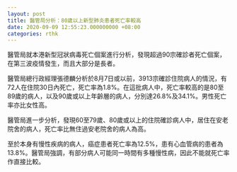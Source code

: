 ```yaml
---
layout: post
title: 醫管局分析：80歲以上新型肺炎患者死亡率較高
date: 2020-09-09 12:55:23.000000000 +08:00
categories: rthk
---
```


醫管局就本港新型冠狀病毒死亡個案進行分析，發現超過90宗確診者死亡個案，在第三波疫情發生，而且大部分是長者。

醫管局總行政經理張德麟分析於8月7日或以前，3913宗確診住院病人的情況，有72人在住院30日內死亡，死亡率為1.8%。在這批病人中，死亡率較高的是80至89歲的病人，以及90歲或以上年齡層的病人，分別達26.8%及34.1%。男性死亡率亦比女性高。

醫管局進一步分析，發現60至79歲、80歲或以上的住院確診病人中，居住在安老院舍的病人，死亡率比無住過安老院舍的病人為高。

至於本身有慢性疾病的病人，癌症患者死亡率為12.5%，患有心血管病的患者為13.8%。醫管局強調，有部分病人可能同一時間有多種慢性病，因此不能就死亡率作直接比較。
